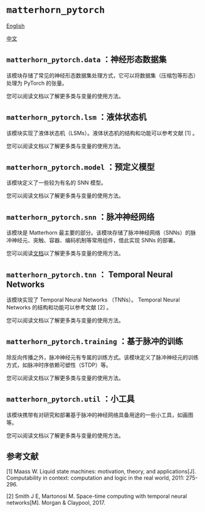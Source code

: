 # `matterhorn_pytorch`

[English](../en_us/README.md)

[中文](../zh_cn/README.md)

## `matterhorn_pytorch.data` ：神经形态数据集

该模块存储了常见的神经形态数据集处理方式，它可以将数据集（压缩包等形态）处理为 PyTorch 的张量。

您可以阅读文档以了解更多类与变量的使用方法。

## `matterhorn_pytorch.lsm` ：液体状态机

该模块实现了液体状态机（LSMs）。液体状态机的结构和功能可以参考文献 [1] 。

您可以阅读文档以了解更多类与变量的使用方法。

## `matterhorn_pytorch.model` ：预定义模型

该模块定义了一些较为有名的 SNN 模型。

您可以阅读文档以了解更多类与变量的使用方法。

## `matterhorn_pytorch.snn` ：脉冲神经网络

该模块是 Matterhorn 最主要的部分。该模块存储了脉冲神经网络（SNNs）的脉冲神经元、突触、容器、编码机制等常用组件，借此实现 SNNs 的部署。

您可以阅读[文档](./snn/README.md)以了解更多类与变量的使用方法。

## `matterhorn_pytorch.tnn` ： Temporal Neural Networks

该模块实现了 Temporal Neural Networks （TNNs）。 Temporal Neural Networks 的结构和功能可以参考文献 [2] 。

您可以阅读文档以了解更多类与变量的使用方法。

## `matterhorn_pytorch.training` ：基于脉冲的训练

除反向传播之外，脉冲神经元有专属的训练方式。该模块定义了脉冲神经元的训练方式，如脉冲时序依赖可塑性（STDP）等。

您可以阅读文档以了解更多类与变量的使用方法。

## `matterhorn_pytorch.util` ：小工具

该模块携带有对研究和部署基于脉冲的神经网络具备用途的一些小工具，如画图等。

您可以阅读文档以了解更多类与变量的使用方法。

## 参考文献

[1] Maass W. Liquid state machines: motivation, theory, and applications[J]. Computability in context: computation and logic in the real world, 2011: 275-296.

[2] Smith J E, Martonosi M. Space-time computing with temporal neural networks[M]. Morgan & Claypool, 2017.